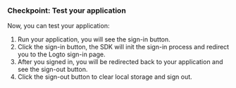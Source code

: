 ### Checkpoint: Test your application

Now, you can test your application:

1. Run your application, you will see the sign-in button.
2. Click the sign-in button, the SDK will init the sign-in process and redirect you to the Logto sign-in page.
3. After you signed in, you will be redirected back to your application and see the sign-out button.
4. Click the sign-out button to clear local storage and sign out.

